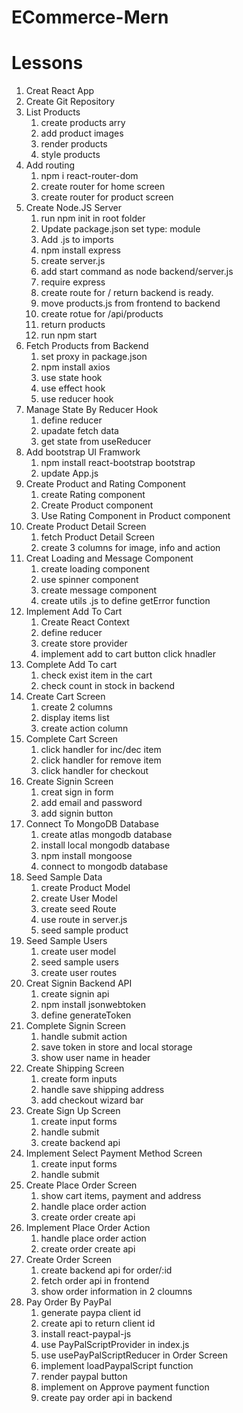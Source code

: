 # ECommerce-Mern

# Lessons

1. Creat React App
2. Create Git Repository
3. List Products
   1. create products arry
   2. add product images
   3. render products
   4. style products
4. Add routing
   1. npm i react-router-dom
   2. create router for home screen
   3. create router for product screen
5. Create Node.JS Server
   1. run npm init in root folder
   2. Update package.json set type: module
   3. Add .js to imports
   4. npm install express
   5. create server.js
   6. add start command as node backend/server.js
   7. require express
   8. create route for / return backend is ready.
   9. move products.js from frontend to backend
   10. create rotue for /api/products
   11. return products
   12. run npm start
6. Fetch Products from Backend
   1. set proxy in package.json
   2. npm install axios
   3. use state hook
   4. use effect hook
   5. use reducer hook
7. Manage State By Reducer Hook
   1. define reducer
   2. upadate fetch data
   3. get state from useReducer
8. Add bootstrap UI Framwork
   1. npm install react-bootstrap bootstrap
   2. update App.js
9. Create Product and Rating Component
   1. create Rating component
   2. Create Product component
   3. Use Rating Component in Product component
10. Create Product Detail Screen
    1. fetch Product Detail Screen
    2. create 3 columns for image, info and action
11. Creat Loading and Message Component
    1. create loading component
    2. use spinner component
    3. create message component
    4. create utils .js to define getError function
12. Implement Add To Cart
    1. Create React Context
    2. define reducer
    3. create store provider
    4. implement add to cart button click hnadler
13. Complete Add To cart
    1. check exist item in the cart
    2. check count in stock in backend
14. Create Cart Screen
    1. create 2 columns
    2. display items list
    3. create action column
15. Complete Cart Screen
    1. click handler for inc/dec item
    2. click handler for remove item
    3. click handler for checkout
16. Create Signin Screen
    1. creat sign in form
    2. add email and password
    3. add signin button
17. Connect To MongoDB Database
    1. create atlas mongodb database
    2. install local mongodb database
    3. npm install mongoose
    4. connect to mongodb database
18. Seed Sample Data
    1. create Product Model
    2. create User Model
    3. create seed Route
    4. use route in server.js
    5. seed sample product
19. Seed Sample Users
    1. create user model
    2. seed sample users
    3. create user routes
20. Creat Signin Backend API
    1. create signin api
    2. npm install jsonwebtoken
    3. define generateToken
21. Complete Signin Screen
    1. handle submit action
    2. save token in store and local storage
    3. show user name in header
22. Create Shipping Screen
    1. create form inputs
    2. handle save shipping address
    3. add checkout wizard bar
23. Create Sign Up Screen
    1. create input forms
    2. handle submit
    3. create backend api
24. Implement Select Payment Method Screen
    1. create input forms
    2. handle submit
25. Create Place Order Screen
    1. show cart items, payment and address
    2. handle place order action
    3. create order create api
26. Implement Place Order Action
    1. handle place order action
    2. create order create api
27. Create Order Screen
    1. create backend api for order/:id
    2. fetch order api in frontend
    3. show order information in 2 cloumns
28. Pay Order By PayPal
    1. generate paypa client id
    2. create api to return client id
    3. install react-paypal-js
    4. use PayPalScriptProvider in index.js
    5. use usePayPalScriptReducer in Order Screen
    6. implement loadPaypalScript function
    7. render paypal button
    8. implement on Approve payment function
    9. create pay order api in backend

